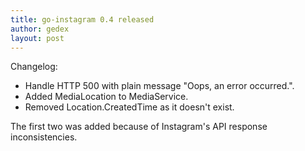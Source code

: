```yaml
---
title: go-instagram 0.4 released
author: gedex
layout: post
---
```


Changelog:

- Handle HTTP 500 with plain message "Oops, an error occurred.".
- Added MediaLocation to MediaService.
- Removed Location.CreatedTime as it doesn't exist.

The first two was added because of Instagram's API response inconsistencies.
